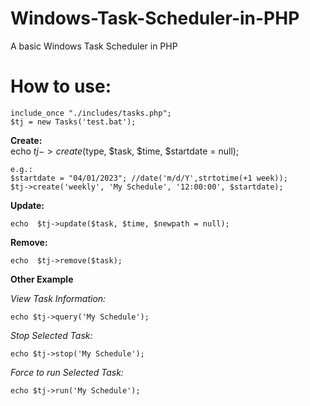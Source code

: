 # Windows-Task-Scheduler-in-PHP
A basic Windows Task Scheduler in PHP

# How to use:
	
    include_once "./includes/tasks.php";
  	$tj = new Tasks('test.bat');
  
  **Create:**   
	echo $tj->create($type, $task, $time, $startdate = null);
	
	e.g.: 
	$startdate = "04/01/2023"; //date('m/d/Y',strtotime(+1 week));
	$tj->create('weekly', 'My Schedule', '12:00:00', $startdate);

  **Update:**
  
	echo  $tj->update($task, $time, $newpath = null);

  
  **Remove:**
  
	echo  $tj->remove($task);

**Other Example**

*View Task Information:*
	
	echo $tj->query('My Schedule');

*Stop Selected Task:*
	
	echo $tj->stop('My Schedule');

*Force to run Selected Task:*
	
	echo $tj->run('My Schedule');


